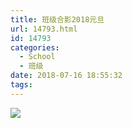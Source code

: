 ```yaml
---
title: 班级合影2018元旦
url: 14793.html
id: 14793
categories:
  - School
  - 班级
date: 2018-07-16 18:55:32
tags:
---
```


![](http://blog.echo.cool/wp-content/uploads/2018/07/91798719531024345-1024x683.jpg)